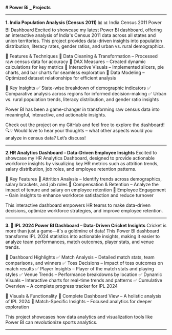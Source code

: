 **# Power Bi _ Projects**

---------------------------------------------------------------------------------------------------------------------------------------------------

**1. India Population Analysis (Census 2011) 📊**
📊 India Census 2011 Power BI Dashboard
Excited to showcase my latest Power BI dashboard, offering an interactive analysis of India's Census 2011 data across all states and union territories. This project provides data-driven insights into population distribution, literacy rates, gender ratios, and urban vs. rural demographics.

🚀 Features & Techniques
🔹 Data Cleaning & Transformation – Processed raw census data for accuracy
🔹 DAX Measures – Created dynamic calculations for key metrics
🔹 Interactive Visuals – Implemented slicers, pie charts, and bar charts for seamless exploration
🔹 Data Modeling – Optimized dataset relationships for efficient analysis

📌 Key Insights
✅ State-wise breakdown of demographic indicators
✅ Comparative analysis across regions for informed decision-making
✅ Urban vs. rural population trends, literacy distribution, and gender ratio insights

Power BI has been a game-changer in transforming raw census data into meaningful, interactive, and actionable insights.

Check out the project on my GitHub and feel free to explore the dashboard! 🔍💡
Would love to hear your thoughts – what other aspects would you analyze in census data? Let’s discuss!

---------------------------------------------------------------------------------------------------------------------------------------------------

**2.HR Analytics Dashboard – Data-Driven Employee Insights**
Excited to showcase my HR Analytics Dashboard, designed to provide actionable workforce insights by visualizing key HR metrics such as attrition trends, salary distribution, job roles, and employee retention patterns.

🚀 Key Features
🔹 Attrition Analysis – Identify trends across demographics, salary brackets, and job roles
🔹 Compensation & Retention – Analyze the impact of tenure and salary on employee retention
🔹 Employee Engagement – Gain insights to enhance workforce satisfaction and reduce turnover

This interactive dashboard empowers HR teams to make data-driven decisions, optimize workforce strategies, and improve employee retention.

---------------------------------------------------------------------------------------------------------------------------------------------------

**3. 🏏 IPL 2024 Power BI Dashboard – Data-Driven Cricket Insights**
  Cricket is more than just a game—it's a goldmine of data! This Power BI dashboard transforms IPL 2024 statistics into actionable insights, making it easier to analyze team performances, match outcomes, player stats, and venue trends.

📌 Dashboard Highlights
✅ Match Analysis – Detailed match stats, team comparisons, and winners
✅ Toss Decisions – Impact of toss outcomes on match results
✅ Player Insights – Player of the match stats and playing styles
✅ Venue Trends – Performance breakdowns by location
✅ Dynamic Visuals – Interactive charts for real-time trends and patterns
✅ Cumulative Overview – A complete progress tracker for IPL 2024

🚀 Visuals & Functionality
🔹 Complete Dashboard View – A holistic analysis of IPL 2024
🔹 Match-Specific Insights – Focused analytics for deeper exploration

This project showcases how data analytics and visualization tools like Power BI can revolutionize sports analytics.

---------------------------------------------------------------------------------------------------------------------------------------------------
